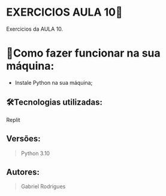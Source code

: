 # EXERCICIOS AULA 10🚀

Exercicios da AULA 10.

# 🔌Como fazer funcionar na sua máquina:

- Instale Python na sua máquina;


## 🛠️Tecnologias utilizadas:

Replit

## Versões:

> Python 3.10
 

## Autores:

> Gabriel Rodrigues
